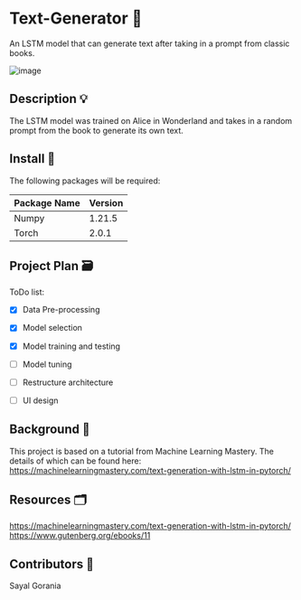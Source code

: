 # Text-Generator 📖
An LSTM model that can generate text after taking in a prompt from classic books.  
  
![image](https://github.com/SayalGorania/Text-Generator/assets/100285110/fd028194-d752-494b-a252-30bdbfb4ba49)


## Description 💡
The LSTM model was trained on Alice in Wonderland and takes in a random prompt from the book to generate its own text.
  
  
## Install 📑
The following packages will be required:

| Package Name | Version |
| ------------ | ------- |
| Numpy        |  1.21.5 |
| Torch        |  2.0.1  |

  
  
## Project Plan 🗃️
ToDo list:
- [x] Data Pre-processing
- [x] Model selection
- [x] Model training and testing
- [ ] Model tuning
- [ ] Restructure architecture
- [ ] UI design
  
  
## Background 🔎
This project is based on a tutorial from Machine Learning Mastery. The details of which can be found here: https://machinelearningmastery.com/text-generation-with-lstm-in-pytorch/
  
  
## Resources 🗂️
https://machinelearningmastery.com/text-generation-with-lstm-in-pytorch/
https://www.gutenberg.org/ebooks/11  
  
## Contributors 👥
Sayal Gorania  
 
